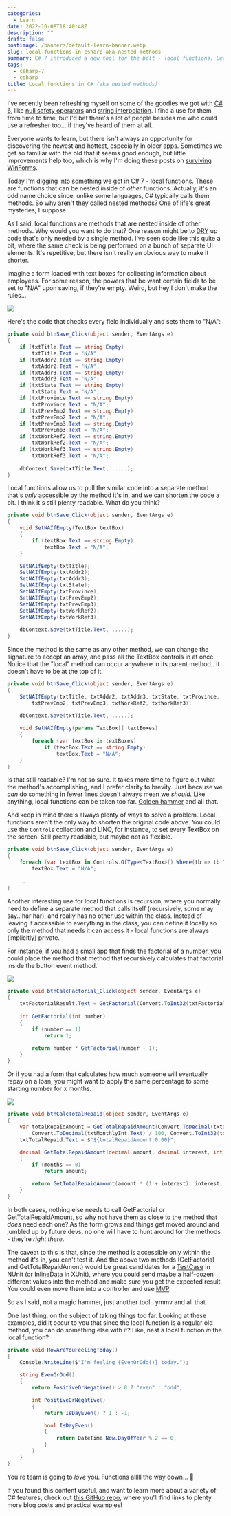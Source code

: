 ```yaml
---
categories:
  - Learn
date: 2022-10-08T18:40:48Z
description: ""
draft: false
postimage: /banners/default-learn-banner.webp
slug: local-functions-in-csharp-aka-nested-methods
summary: C# 7 introduced a new tool for the belt - local functions. Let's take a look at what they are, how to use them, and why we might not want to.
tags:
  - csharp-7
  - csharp
title: Local functions in C# (aka nested methods)
---
```

I've recently been refreshing myself on some of the goodies we got with [C# 6](https://grantwinney.com/tags/c-6-0/), like [null safety operators](https://grantwinney.com/null-conditional-and-null-coalescing-operators/) and [string interpolation](https://grantwinney.com/using-string-interpolation-to-craft-readable-strings/). I find a use for them from time to time, but I'd bet there's a lot of people besides me who could use a refresher too... if they've heard of them at all.

Everyone wants to learn, but there isn't always an opportunity for discovering the newest and hottest, especially in older apps. Sometimes we get so familiar with the old that it seems good enough, but little improvements help too, which is why I'm doing these posts on [surviving WinForms](https://grantwinney.com/tags/surviving-winforms/).

Today I'm digging into something we got in C# 7 - [local functions](https://learn.microsoft.com/en-us/dotnet/csharp/programming-guide/classes-and-structs/local-functions). These are functions that can be nested inside of _other_ functions. Actually, it's an odd name choice since, unlike some languages, C# typically calls them methods. So why aren't they called nested methods? One of life's great mysteries, I suppose.

As I said, local functions are methods that are nested inside of other methods. Why would you want to do that? One reason might be to [DRY](https://www.nickang.com/2017-12-11-what-is-dry-programming/) up code that's only needed by a single method. I've seen code like this quite a bit, where the same check is being performed on a bunch of separate UI elements. It's repetitive, but there isn't really an obvious way to make it shorter.

Imagine a form loaded with text boxes for collecting information about employees. For some reason, the powers that be want certain fields to be set to "N/A" upon saving, if they're empty. Weird, but hey I don't make the rules...

![](image.png)

Here's the code that checks every field individually and sets them to "N/A":

```csharp
private void btnSave_Click(object sender, EventArgs e)
{
    if (txtTitle.Text == string.Empty)
        txtTitle.Text = "N/A";
    if (txtAddr2.Text == string.Empty)
        txtAddr2.Text = "N/A";
    if (txtAddr3.Text == string.Empty)
        txtAddr3.Text = "N/A";
    if (txtState.Text == string.Empty)
        txtState.Text = "N/A";
    if (txtProvince.Text == string.Empty)
        txtProvince.Text = "N/A";
    if (txtPrevEmp2.Text == string.Empty)
        txtPrevEmp2.Text = "N/A";
    if (txtPrevEmp3.Text == string.Empty)
        txtPrevEmp3.Text = "N/A";
    if (txtWorkRef2.Text == string.Empty)
        txtWorkRef2.Text = "N/A";
    if (txtWorkRef3.Text == string.Empty)
        txtWorkRef3.Text = "N/A";
    
    dbContext.Save(txtTitle.Text, .....);
}
```

Local functions allow us to pull the similar code into a separate method that's _only_ accessible by the method it's in, and we can shorten the code a bit. I think it's still plenty readable. What do you think?

```csharp
private void btnSave_Click(object sender, EventArgs e)
{
    void SetNAIfEmpty(TextBox textBox)
    {
        if (textBox.Text == string.Empty)
            textBox.Text = "N/A";
    }

    SetNAIfEmpty(txtTitle);
    SetNAIfEmpty(txtAddr2);
    SetNAIfEmpty(txtAddr3);
    SetNAIfEmpty(txtState);
    SetNAIfEmpty(txtProvince);
    SetNAIfEmpty(txtPrevEmp2);
    SetNAIfEmpty(txtPrevEmp3);
    SetNAIfEmpty(txtWorkRef2);
    SetNAIfEmpty(txtWorkRef3);
    
    dbContext.Save(txtTitle.Text, .....);
}
```

Since the method is the same as any other method, we can change the signature to accept an array, and pass all the TextBox controls in at once. Notice that the "local" method can occur anywhere in its parent method.. it doesn't have to be at the top of it.

```csharp
private void btnSave_Click(object sender, EventArgs e)
{
    SetNAIfEmpty(txtTitle, txtAddr2, txtAddr3, txtState, txtProvince,
        txtPrevEmp2, txtPrevEmp3, txtWorkRef2, txtWorkRef3);
    
    dbContext.Save(txtTitle.Text, .....);

    void SetNAIfEmpty(params TextBox[] textBoxes)
    {
        foreach (var textBox in textBoxes)
            if (textBox.Text == string.Empty)
                textBox.Text = "N/A";
    }
}
```

Is that still readable? I'm not so sure. It takes more time to figure out what the method's accomplishing, and I prefer clarity to brevity. Just because we _can_ do something in fewer lines doesn't always mean we _should._ Like anything, local functions can be taken too far. [Golden hammer](https://ceopedia.org/index.php/Golden_hammer#Golden_hammer_in_computer_programming) and all that.

And keep in mind there's always plenty of ways to solve a problem. Local functions aren't the only way to shorten the original code above. You could use the `Controls` collection and LINQ, for instance, to set every TextBox on the screen. Still pretty readable, but maybe not as flexible.

```csharp
private void btnSave_Click(object sender, EventArgs e)
{
    foreach (var textBox in Controls.OfType<TextBox>().Where(tb => tb.Text == string.Empty))
        textBox.Text = "N/A";
    
    ...
}
```

Another interesting use for local functions is recursion, where you normally need to define a separate method that calls itself (recursively, some may say.. har har), and really has no other use within the class. Instead of leaving it accessible to everything in the class, you can define it locally so only the method that needs it can access it - local functions are always (implicitly) private.

For instance, if you had a small app that finds the factorial of a number, you could place the method that method that recursively calculates that factorial inside the button event method.

![](image-1.png)

```csharp
private void btnCalcFactorial_Click(object sender, EventArgs e)
{
    txtFactorialResult.Text = GetFactorial(Convert.ToInt32(txtFactorialStart.Text)).ToString();
            
    int GetFactorial(int number)
    {
        if (number == 1)
            return 1;

        return number * GetFactorial(number - 1);
    }
}
```

Or if you had a form that calculates how much someone will eventually repay on a loan, you might want to apply the same percentage to some starting number for x months.

![](image-2.png)

```csharp
private void btnCalcTotalRepaid(object sender, EventArgs e)
{
    var totalRepaidAmount = GetTotalRepaidAmount(Convert.ToDecimal(txtOrigLoan.Text),
        Convert.ToDecimal(txtMonthlyInt.Text) / 100, Convert.ToInt32(txtNbrOfMonths.Text));
    txtTotalRepaid.Text = $"${totalRepaidAmount:0.00}";

    decimal GetTotalRepaidAmount(decimal amount, decimal interest, int months)
    {
        if (months == 0)
            return amount;

        return GetTotalRepaidAmount(amount * (1 + interest), interest, --months);
    }
}
```

In both cases, nothing else needs to call GetFactorial or GetTotalRepaidAmount, so why not have them as close to the method that _does_ need each one? As the form grows and things get moved around and jumbled up by future devs, no one will have to hunt around for the methods - they're _right there_.

The caveat to this is that, since the method is accessible only within the method it's in, you can't test it. And the above two methods (GetFactorial and GetTotalRepaidAmont) would be great candidates for a [TestCase](https://docs.nunit.org/articles/nunit/writing-tests/attributes/testcase.html) in NUnit (or [InlineData](https://exceptionnotfound.net/using-xunit-theory-and-inlinedata-to-test-c-extension-methods/) in XUnit), where you could send maybe a half-dozen different values into the method and make sure you get the expected result. You could even move them into a controller and use [MVP](https://grantwinney.com/its-possible-to-test-a-winforms-app-using-mvp/).

So as I said, not a magic hammer, just another tool.. ymmv and all that.

One last thing, on the subject of taking things too far. Looking at these examples, did it occur to you that since the local function is a regular old method, you can do something else with it? Like, nest a local function _in_ the local function?

```csharp
private void HowAreYouFeelingToday()
{
    Console.WriteLine($"I'm feeling {EvenOrOdd()} today.");

    string EvenOrOdd()
    {
        return PositiveOrNegative() > 0 ? "even" : "odd";

        int PositiveOrNegative()
        {
            return IsDayEven() ? 1 : -1;

            bool IsDayEven()
            {
                return DateTime.Now.DayOfYear % 2 == 0;
            }
        }
    }
}
```

You're team is going to _love_ you. Functions alllll the way down... 🐢

If you found this content useful, and want to learn more about a variety of C# features, check out [this GitHub repo](https://github.com/grantwinney/CSharpDotNetExamples), where you'll find links to plenty more blog posts and practical examples!
